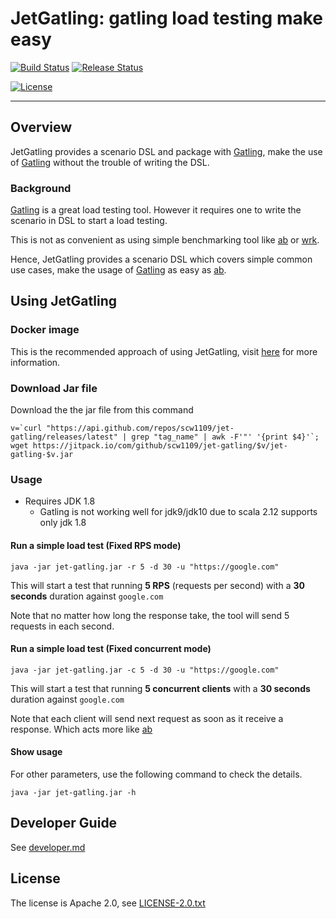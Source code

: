 # JetGatling: gatling load testing make easy

[![Build Status](https://travis-ci.org/scw1109/jet-gatling.svg?branch=master)](https://travis-ci.org/scw1109/jet-gatling)
[![Release Status](https://jitpack.io/v/scw1109/jet-gatling.svg)](https://jitpack.io/#scw1109/jet-gatling)

[![License](https://img.shields.io/badge/license-Apache%202.0-blue.svg)](http://www.apache.org/license/LICENSE-2.0.txt)

-----
 
## Overview

JetGatling provides a scenario DSL and package with [Gatling](http://gatling.io/), 
make the use of [Gatling](http://gatling.io/) without the trouble of writing the DSL. 

### Background

[Gatling](http://gatling.io/) is a great load testing tool. 
However it requires one to write the scenario in DSL to start a load testing.

This is not as convenient as using simple benchmarking tool like [ab](https://httpd.apache.org/docs/2.4/programs/ab.html) or [wrk](https://httpd.apache.org/docs/2.4/programs/ab.html).

Hence, JetGatling provides a scenario DSL which covers simple common use cases, 
make the usage of [Gatling](http://gatling.io/) as easy as [ab](https://httpd.apache.org/docs/2.4/programs/ab.html).

## Using JetGatling

### Docker image

This is the recommended approach of using JetGatling, 
visit [here](https://hub.docker.com/r/scw1109/jet-gatling/) for more information.

### Download Jar file 

Download the the jar file from this command

```
v=`curl "https://api.github.com/repos/scw1109/jet-gatling/releases/latest" | grep "tag_name" | awk -F'"' '{print $4}'`; wget https://jitpack.io/com/github/scw1109/jet-gatling/$v/jet-gatling-$v.jar
```

### Usage

 * Requires JDK 1.8
   * Gatling is not working well for jdk9/jdk10 due to scala 2.12 supports only jdk 1.8

#### Run a simple load test (Fixed RPS mode)

```
java -jar jet-gatling.jar -r 5 -d 30 -u "https://google.com"
```

This will start a test that running **5 RPS** (requests per second) with a **30 seconds** duration against ```google.com```

Note that no matter how long the response take, the tool will send 5 requests in each second.

#### Run a simple load test (Fixed concurrent mode)

```
java -jar jet-gatling.jar -c 5 -d 30 -u "https://google.com"
```

This will start a test that running **5 concurrent clients** with a **30 seconds** duration against ```google.com```

Note that each client will send next request as soon as it receive a response.
Which acts more like [ab](https://httpd.apache.org/docs/2.4/programs/ab.html)

#### Show usage

For other parameters, use the following command to check the details.

```
java -jar jet-gatling.jar -h
```

## Developer Guide

See [developer.md](developer.md)

## License

The license is Apache 2.0, see [LICENSE-2.0.txt](LICENSE-2.0.txt)
